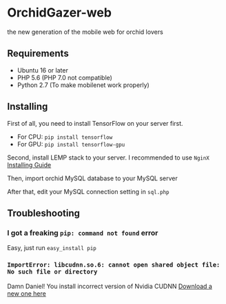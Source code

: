 # OrchidGazer-web
the new generation of the mobile web for orchid lovers

## Requirements
 - Ubuntu 16 or later
 - PHP 5.6 (PHP 7.0 not compatible)
 - Python 2.7 (To make mobilenet work properly)

## Installing

First of all, you need to install TensorFlow on your server first.
 - For CPU: `pip install tensorflow`
 - For GPU: `pip install tensorflow-gpu`
 
 Second, install LEMP stack to your server. I recommended to use `NginX` [Installing Guide](https://www.digitalocean.com/community/tutorials/how-to-install-linux-nginx-mysql-php-lemp-stack-in-ubuntu-16-04)
 
 Then, import orchid MySQL database to your MySQL server
 
 After that, edit your MySQL connection setting in `sql.php`
 
 ## Troubleshooting
 
 ### I got a freaking `pip: command not found` error
 Easy, just run `easy_install pip`

### `ImportError: libcudnn.so.6: cannot open shared object file: No such file or directory`
Damn Daniel! You install incorrect version of Nvidia CUDNN [Download a new one here](https://developer.nvidia.com/rdp/cudnn-download)
